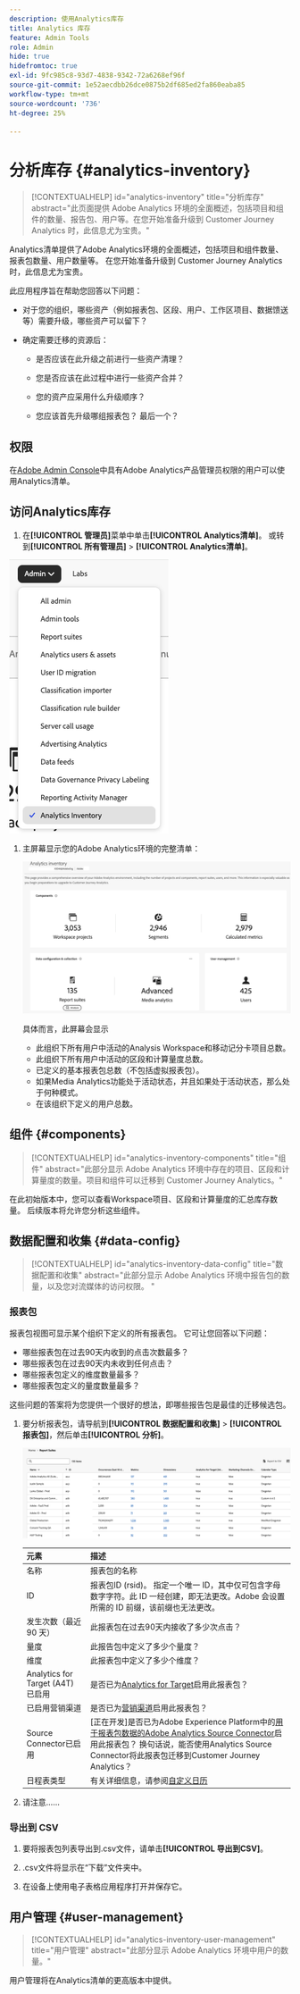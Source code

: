 ```yaml
---
description: 使用Analytics库存
title: Analytics 库存
feature: Admin Tools
role: Admin
hide: true
hidefromtoc: true
exl-id: 9fc985c8-93d7-4838-9342-72a6268ef96f
source-git-commit: 1e52aecdbb26dce0875b2df685ed2fa860eaba85
workflow-type: tm+mt
source-wordcount: '736'
ht-degree: 25%

---
```


# 分析库存 {#analytics-inventory}

<!-- markdownlint-disable MD034 -->

>[!CONTEXTUALHELP]
>id="analytics-inventory"
>title="分析库存"
>abstract="此页面提供 Adobe Analytics 环境的全面概述，包括项目和组件的数量、报告包、用户等。在您开始准备升级到 Customer Journey Analytics 时，此信息尤为宝贵。"

<!-- markdownlint-enable MD034 -->

Analytics清单提供了Adobe Analytics环境的全面概述，包括项目和组件数量、报表包数量、用户数量等。 在您开始准备升级到 Customer Journey Analytics 时，此信息尤为宝贵。

此应用程序旨在帮助您回答以下问题：

* 对于您的组织，哪些资产（例如报表包、区段、用户、工作区项目、数据馈送等）需要升级，哪些资产可以留下？

* 确定需要迁移的资源后：

   * 是否应该在此升级之前进行一些资产清理？

   * 您是否应该在此过程中进行一些资产合并？

   * 您的资产应采用什么升级顺序？

   * 您应该首先升级哪组报表包？ 最后一个？

## 权限

在[Adobe Admin Console](https://experienceleague.adobe.com/en/docs/analytics/admin/admin-console/admin-roles-in-analytics)中具有Adobe Analytics产品管理员权限的用户可以使用Analytics清单。

## 访问Analytics库存

1. 在&#x200B;**[!UICONTROL 管理员]**&#x200B;菜单中单击&#x200B;**[!UICONTROL Analytics清单]**。 或转到&#x200B;**[!UICONTROL 所有管理员]** > **[!UICONTROL Analytics清单]**。

![Analytics-Inventory-menu](assets/an-inventory-menu.png)

1. 主屏幕显示您的Adobe Analytics环境的完整清单：

   ![主清单屏幕](assets/an_inventory.png)

   具体而言，此屏幕会显示

   * 此组织下所有用户中活动的Analysis Workspace和移动记分卡项目总数。
   * 此组织下所有用户中活动的区段和计算量度总数。
   * 已定义的基本报表包总数（不包括虚拟报表包）。
   * 如果Media Analytics功能处于活动状态，并且如果处于活动状态，那么处于何种模式。
   * 在该组织下定义的用户总数。


## 组件 {#components}

<!-- markdownlint-disable MD034 -->

>[!CONTEXTUALHELP]
>id="analytics-inventory-components"
>title="组件"
>abstract="此部分显示 Adobe Analytics 环境中存在的项目、区段和计算量度的数量。项目和组件可以迁移到 Customer Journey Analytics。"

<!-- markdownlint-enable MD034 -->

在此初始版本中，您可以查看Workspace项目、区段和计算量度的汇总库存数量。 后续版本将允许您分析这些组件。

## 数据配置和收集 {#data-config}

<!-- markdownlint-disable MD034 -->

>[!CONTEXTUALHELP]
>id="analytics-inventory-data-config"
>title="数据配置和收集"
>abstract="此部分显示 Adobe Analytics 环境中报告包的数量，以及您对流媒体的访问权限。 "

<!-- markdownlint-enable MD034 -->

### 报表包

报表包视图可显示某个组织下定义的所有报表包。 它可让您回答以下问题：

* 哪些报表包在过去90天内收到的点击次数最多？
* 哪些报表包在过去90天内未收到任何点击？
* 哪些报表包定义的维度数量最多？
* 哪些报表包定义的量度数量最多？

这些问题的答案将为您提供一个很好的想法，即哪些报告包是最佳的迁移候选包。

1. 要分析报表包，请导航到&#x200B;**[!UICONTROL 数据配置和收集]** > **[!UICONTROL 报表包]**，然后单击&#x200B;**[!UICONTROL 分析]**。

   ![报表包列表](assets/an_inv_rs.png)

   | 元素 | 描述 |
   | --- | --- |
   | 名称 | 报表包的名称 |
   | ID | 报表包ID (rsid)。 指定一个唯一 ID，其中仅可包含字母数字字符。此 ID 一经创建，即无法更改。Adobe 会设置所需的 ID 前缀，该前缀也无法更改。 |
   | 发生次数（最近 90 天） | 此报表包在过去90天内接收了多少次点击？ |
   | 量度 | 此报告包中定义了多少个量度？ |
   | 维度 | 此报表包中定义了多少个维度？ |
   | Analytics for Target (A4T) 已启用 | 是否已为[Analytics for Target](https://experienceleague.adobe.com/en/docs/target/using/integrate/a4t/a4t)启用此报表包？ |
   | 已启用营销渠道 | 是否已为[营销渠道](https://experienceleague.adobe.com/en/docs/analytics/components/marketing-channels/c-getting-started-mchannel)启用此报表包？ |
   | Source Connector已启用 | [正在开发]是否已为Adobe Experience Platform中的[用于报表包数据的Adobe Analytics Source Connector](https://experienceleague.adobe.com/en/docs/experience-platform/sources/connectors/adobe-applications/analytics)启用此报表包？ 换句话说，能否使用Analytics Source Connector将此报表包迁移到Customer Journey Analytics？ |
   | 日程表类型 | 有关详细信息，请参阅[自定义日历](https://experienceleague.adobe.com/en/docs/analytics/admin/admin-tools/manage-report-suites/edit-report-suite/report-suite-general/custom-calendar#) |

1. 请注意……

### 导出到 CSV

1. 要将报表包列表导出到.csv文件，请单击&#x200B;**[!UICONTROL 导出到CSV]**。

1. .csv文件将显示在“下载”文件夹中。

1. 在设备上使用电子表格应用程序打开并保存它。


## 用户管理 {#user-management}

<!-- markdownlint-disable MD034 -->

>[!CONTEXTUALHELP]
>id="analytics-inventory-user-management"
>title="用户管理"
>abstract="此部分显示 Adobe Analytics 环境中用户的数量。"

<!-- markdownlint-enable MD034 -->

用户管理将在Analytics清单的更高版本中提供。